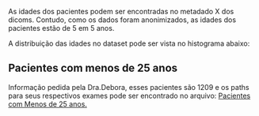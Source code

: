 As idades dos pacientes podem ser encontradas no metadado X dos dicoms. Contudo, como os dados foram anonimizados, as idades dos pacientes estão de 5 em 5 anos.

A distribuição das idades no dataset pode ser vista no histograma abaixo:


## Pacientes com menos de 25 anos
Informação pedida pela Dra.Debora, esses pacientes são 1209 e os paths para seus respectivos exames pode ser encontrado no arquivo: [Pacientes com Menos de 25 anos.](https://github.com/Lucas-Junqueira/MRI/blob/main/caracterizacao/idades/exames_pacientes_menores_25_anos.txt)